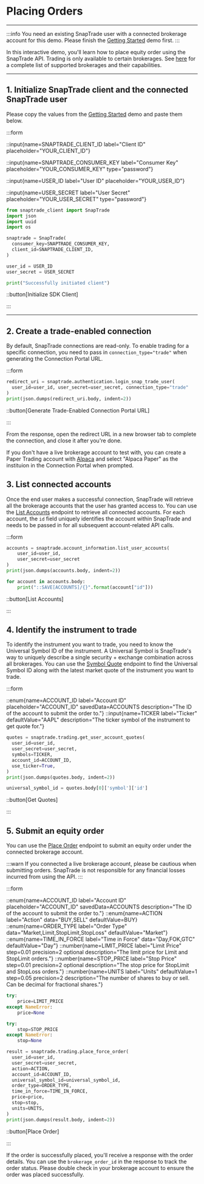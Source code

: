 # Placing Orders

---

:::info
You need an existing SnapTrade user with a connected brokerage account for this demo. Please finish the [Getting Started](https://docs.snaptrade.com/demo/getting-started) demo first.
:::

In this interactive demo, you'll learn how to place equity order using the SnapTrade API. Trading is only available to certain brokerages. See [here](https://snaptrade.notion.site/66793431ad0b416489eaabaf248d0afb?v=e7bbcbf9f272441593f93decde660687&pvs=4) for a complete list of supported brokerages and their capabilities.

---

## 1. Initialize SnapTrade client and the connected SnapTrade user

Please copy the values from the [Getting Started](https://docs.snaptrade.com/demo/getting-started) demo and paste them below.

:::form

::input{name=SNAPTRADE_CLIENT_ID label="Client ID" placeholder="YOUR_CLIENT_ID"}

::input{name=SNAPTRADE_CONSUMER_KEY label="Consumer Key" placeholder="YOUR_CONSUMER_KEY" type="password"}

::input{name=USER_ID label="User ID" placeholder="YOUR_USER_ID"}

::input{name=USER_SECRET label="User Secret" placeholder="YOUR_USER_SECRET" type="password"}

```python
from snaptrade_client import SnapTrade
import json
import uuid
import os

snaptrade = SnapTrade(
  consumer_key=SNAPTRADE_CONSUMER_KEY,
  client_id=SNAPTRADE_CLIENT_ID,
)

user_id = USER_ID
user_secret = USER_SECRET

print("Successfully initiated client")
```

::button[Initialize SDK Client]

:::

---

## 2. Create a trade-enabled connection

By default, SnapTrade connections are read-only. To enable trading for a specific connection, you need to pass in `connection_type="trade"` when generating the Connection Portal URL.

:::form

```python
redirect_uri = snaptrade.authentication.login_snap_trade_user(
  user_id=user_id, user_secret=user_secret, connection_type="trade"
)
print(json.dumps(redirect_uri.body, indent=2))
```

::button[Generate Trade-Enabled Connection Portal URL]

:::

From the response, open the redirect URL in a new browser tab to complete the connection, and close it after you're done.

If you don't have a live brokerage account to test with, you can create a Paper Trading account with [Alpaca](https://app.alpaca.markets/signup) and select "Alpaca Paper" as the instituion in the Connection Portal when prompted.


## 3. List connected accounts

Once the end user makes a successful connection, SnapTrade will retrieve all the brokerage accounts that the user has granted access to. You can use the <a href="https://docs.snaptrade.com/reference/Account%20Information/AccountInformation_listUserAccounts" target="_blank">List Accounts</a> endpoint to retrieve all connected accounts. For each account, the `id` field uniquely identifies the account within SnapTrade and needs to be passed in for all subsequent account-related API calls.

:::form

```python
accounts = snaptrade.account_information.list_user_accounts(
    user_id=user_id,
    user_secret=user_secret
)
print(json.dumps(accounts.body, indent=2))

for account in accounts.body:
    print("::SAVE[ACCOUNTS]/{}".format(account["id"]))
```

::button[List Accounts]

:::

## 4. Identify the instrument to trade

To identify the instrument you want to trade, you need to know the Universal Symbol ID of the instrument. A Universal Symbol is SnapTrade's way to uniquely describe a single security + exchange combination across all brokerages. You can use the <a href="https://docs.snaptrade.com/reference/Trading/Trading_getUserAccountQuotes" target="_blank">Symbol Quote</a> endpoint to find the Universal Symbol ID along with the latest market quote of the instrument you want to trade.

:::form

::enum{name=ACCOUNT_ID label="Account ID" placeholder="ACCOUNT_ID" savedData=ACCOUNTS description="The ID of the account to submit the order to."}
::input{name=TICKER label="Ticker" defaultValue="AAPL" description="The ticker symbol of the instrument to get quote for."}

```python
quotes = snaptrade.trading.get_user_account_quotes(
  user_id=user_id,
  user_secret=user_secret,
  symbols=TICKER,
  account_id=ACCOUNT_ID,
  use_ticker=True,
)
print(json.dumps(quotes.body, indent=2))

universal_symbol_id = quotes.body[0]['symbol']['id']
```

::button[Get Quotes]

:::


## 5. Submit an equity order

You can use the <a href="https://docs.snaptrade.com/reference/Trading/Trading_placeForceOrder" target="_blank">Place Order</a> endpoint to submit an equity order under the connected brokerage account.

:::warn
If you connected a live brokerage account, please be cautious when submitting orders. SnapTrade is not responsible for any financial losses incurred from using the API.
:::

:::form

::enum{name=ACCOUNT_ID label="Account ID" placeholder="ACCOUNT_ID" savedData=ACCOUNTS description="The ID of the account to submit the order to."}
::enum{name=ACTION label="Action" data="BUY,SELL" defaultValue=BUY}
::enum{name=ORDER_TYPE label="Order Type" data="Market,Limit,StopLimit,StopLoss" defaultValue="Market"}
::enum{name=TIME_IN_FORCE label="Time in Force" data="Day,FOK,GTC" defaultValue="Day"}
::number{name=LIMIT_PRICE label="Limit Price" step=0.01 precision=2 optional description="The limit price for Limit and StopLimit orders."}
::number{name=STOP_PRICE label="Stop Price" step=0.01 precision=2 optional description="The stop price for StopLimit and StopLoss orders."}
::number{name=UNITS label="Units" defaultValue=1 step=0.05 precision=2 description="The number of shares to buy or sell. Can be decimal for fractional shares."}

```python
try:
    price=LIMIT_PRICE
except NameError:
    price=None

try:
    stop=STOP_PRICE
except NameError:
    stop=None

result = snaptrade.trading.place_force_order(
  user_id=user_id,
  user_secret=user_secret,
  action=ACTION,
  account_id=ACCOUNT_ID,
  universal_symbol_id=universal_symbol_id,
  order_type=ORDER_TYPE,
  time_in_force=TIME_IN_FORCE,
  price=price,
  stop=stop,
  units=UNITS,
)
print(json.dumps(result.body, indent=2))
```

::button[Place Order]

:::

If the order is successfully placed, you'll receive a response with the order details. You can use the `brokerage_order_id` in the response to track the order status. Please double check in your brokerage account to ensure the order was placed successfully.
